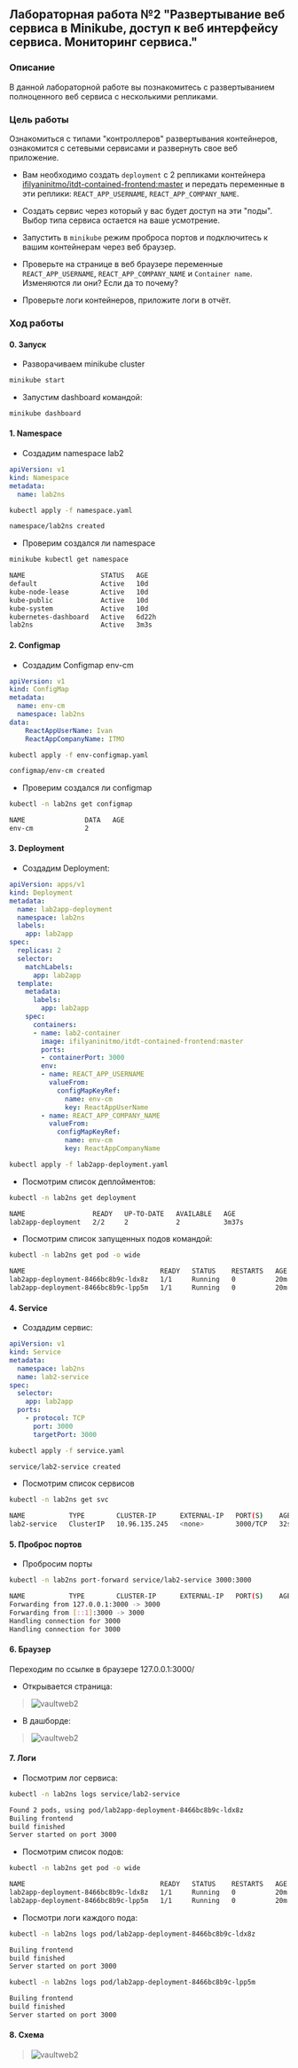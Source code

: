 ## Лабораторная работа №2 "Развертывание веб сервиса в Minikube, доступ к веб интерфейсу сервиса. Мониторинг сервиса."
### Описание

В данной лабораторной работе вы познакомитесь с развертыванием полноценного веб сервиса с несколькими репликами. 

### Цель работы

Ознакомиться с типами "контроллеров" развертывания контейнеров, ознакомится с сетевыми сервисами и развернуть свое веб приложение. 

- Вам необходимо создать `deployment` с 2 репликами контейнера [ifilyaninitmo/itdt-contained-frontend:master](https://hub.docker.com/repository/docker/ifilyaninitmo/itdt-contained-frontend) и передать переменные в эти реплики: `REACT_APP_USERNAME`, `REACT_APP_COMPANY_NAME`.

- Создать сервис через который у вас будет доступ на эти "поды". Выбор типа сервиса остается на ваше усмотрение. 

- Запустить в `minikube` режим проброса портов и подключитесь к вашим контейнерам через веб браузер.

- Проверьте на странице в веб браузере переменные `REACT_APP_USERNAME`, `REACT_APP_COMPANY_NAME` и `Container name`. Изменяются ли они? Если да то почему?

- Проверьте логи контейнеров, приложите логи в отчёт.

### Ход работы
#### 0. Запуск

- Разворачиваем minikube cluster
  
```bash
minikube start
```

- Запустим dashboard командой:
```bash
minikube dashboard
```

#### 1. Namespace
- Создадим namespace lab2
```yaml
apiVersion: v1
kind: Namespace
metadata:
  name: lab2ns 
```
```bash
kubectl apply -f namespace.yaml
```
```bash
namespace/lab2ns created
```
- Проверим создался ли namespace
```bash
minikube kubectl get namespace
```
```bash
NAME                   STATUS   AGE
default                Active   10d
kube-node-lease        Active   10d
kube-public            Active   10d
kube-system            Active   10d
kubernetes-dashboard   Active   6d22h
lab2ns                 Active   3m3s

```

#### 2. Configmap
- Создадим Configmap env-cm

```yaml
apiVersion: v1
kind: ConfigMap
metadata:
  name: env-cm
  namespace: lab2ns
data:
    ReactAppUserName: Ivan
    ReactAppCompanyName: ITMO
```
```bash
kubectl apply -f env-configmap.yaml
```
```bash
configmap/env-cm created
```
- Проверим создался ли configmap
```bash
kubectl -n lab2ns get configmap
```
```bash
NAME               DATA   AGE
env-cm             2   
```

#### 3. Deployment
- Создадим Deployment:
```yaml
apiVersion: apps/v1
kind: Deployment
metadata:
  name: lab2app-deployment
  namespace: lab2ns
  labels:
    app: lab2app
spec:
  replicas: 2
  selector:
    matchLabels:
      app: lab2app
  template:
    metadata:
      labels:
        app: lab2app
    spec:        
      containers:
      - name: lab2-container
        image: ifilyaninitmo/itdt-contained-frontend:master
        ports:
        - containerPort: 3000
        env:
        - name: REACT_APP_USERNAME
          valueFrom:
            configMapKeyRef:
              name: env-cm
              key: ReactAppUserName
        - name: REACT_APP_COMPANY_NAME
          valueFrom:
            configMapKeyRef:
              name: env-cm
              key: ReactAppCompanyName
```
```bash
kubectl apply -f lab2app-deployment.yaml
```

- Посмотрим список деплойментов:
```bash
kubectl -n lab2ns get deployment
```
```bash
NAME                 READY   UP-TO-DATE   AVAILABLE   AGE
lab2app-deployment   2/2     2            2           3m37s
```

- Посмотрим список запущенных подов командой:
```bash
kubectl -n lab2ns get pod -o wide
```
```bash
NAME                                  READY   STATUS    RESTARTS   AGE   IP           NODE       NOMINATED NODE   READINESS GATES
lab2app-deployment-8466bc8b9c-ldx8z   1/1     Running   0          20m   172.17.0.6   minikube   <none>           <none>
lab2app-deployment-8466bc8b9c-lpp5m   1/1     Running   0          20m   172.17.0.3   minikube   <none>           <none>
```

#### 4. Service
- Создадим сервис:

```yaml
apiVersion: v1
kind: Service
metadata:
  namespace: lab2ns
  name: lab2-service
spec:
  selector:
    app: lab2app
  ports:
    - protocol: TCP
      port: 3000
      targetPort: 3000
```
```bash
kubectl apply -f service.yaml 
```
```bash
service/lab2-service created

```
- Посмотрим список сервисов
```bash
kubectl -n lab2ns get svc
```
```bash
NAME           TYPE        CLUSTER-IP      EXTERNAL-IP   PORT(S)    AGE
lab2-service   ClusterIP   10.96.135.245   <none>        3000/TCP   32s
```

#### 5. Проброс портов
- Пробросим порты
```bash
kubectl -n lab2ns port-forward service/lab2-service 3000:3000
```
```bash
NAME           TYPE        CLUSTER-IP      EXTERNAL-IP   PORT(S)    AGE
Forwarding from 127.0.0.1:3000 -> 3000
Forwarding from [::1]:3000 -> 3000
Handling connection for 3000
Handling connection for 3000
```

#### 6. Браузер
Переходим по ссылке в браузере 127.0.0.1:3000/

- Открывается страница:
>![vaultweb2](image/1.jpg)

- В дашборде:
>![vaultweb2](image/1.jpg)

#### 7. Логи
- Посмотрим лог сервиса:
```bash
kubectl -n lab2ns logs service/lab2-service
```
```bash
Found 2 pods, using pod/lab2app-deployment-8466bc8b9c-ldx8z
Builing frontend
build finished
Server started on port 3000
```

- Посмотрим список подов:
```bash
kubectl -n lab2ns get pod -o wide
```
```bash
NAME                                  READY   STATUS    RESTARTS   AGE   IP           NODE       NOMINATED NODE   READINESS GATES
lab2app-deployment-8466bc8b9c-ldx8z   1/1     Running   0          20m   172.17.0.6   minikube   <none>           <none>
lab2app-deployment-8466bc8b9c-lpp5m   1/1     Running   0          20m   172.17.0.3   minikube   <none>           <none>
```

- Посмотри логи каждого пода:
```bash
kubectl -n lab2ns logs pod/lab2app-deployment-8466bc8b9c-ldx8z
```
```bash
Builing frontend
build finished
Server started on port 3000
```

```bash
kubectl -n lab2ns logs pod/lab2app-deployment-8466bc8b9c-lpp5m
```
```bash
Builing frontend
build finished
Server started on port 3000
```


#### 8. Схема
>![vaultweb2](image/0.png)
